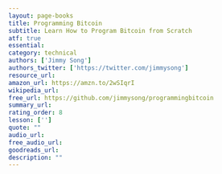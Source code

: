 ```yaml
---
layout: page-books
title: Programming Bitcoin
subtitle: Learn How to Program Bitcoin from Scratch
atf: true
essential: 
category: technical
authors: ['Jimmy Song']
authors_twitter: ['https://twitter.com/jimmysong']
resource_url: 
amazon_url: https://amzn.to/2wSIqrI
wikipedia_url: 
free_url: https://github.com/jimmysong/programmingbitcoin
summary_url: 
rating_order: 8
lesson: ['']
quote: ""
audio_url: 
free_audio_url: 
goodreads_url: 
description: ""
---
```

